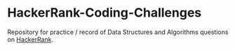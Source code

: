# HackerRank-Coding-Challenges

Repository for practice / record of Data Structures and Algorithms questions on [HackerRank](https://www.hackerrank.com/kylcg).
